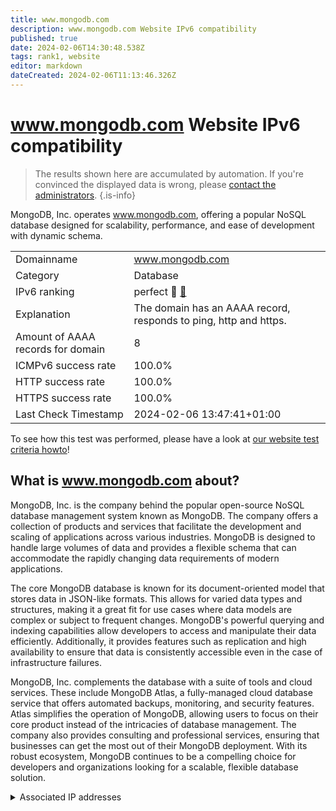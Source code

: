 ```yaml
---
title: www.mongodb.com
description: www.mongodb.com Website IPv6 compatibility
published: true
date: 2024-02-06T14:30:48.538Z
tags: rank1, website
editor: markdown
dateCreated: 2024-02-06T11:13:46.326Z
---
```


# www.mongodb.com Website IPv6 compatibility

> The results shown here are accumulated by automation. If you're convinced the displayed data is wrong, please [contact the administrators](/howto/chat). 
{.is-info}

MongoDB, Inc. operates www.mongodb.com, offering a popular NoSQL database designed for scalability, performance, and ease of development with dynamic schema.


|   |   |
| - | - |
| Domainname | www.mongodb.com
| Category | Database |
| IPv6 ranking | perfect :1st_place_medal: [🔗](/howto/ranking) |
| Explanation | The domain has an AAAA record, responds to ping, http and https. |
| Amount of AAAA records for domain | 8 |
| ICMPv6 success rate | 100.0%|
| HTTP success rate | 100.0% |
| HTTPS success rate | 100.0% |
| Last Check Timestamp | 2024-02-06 13:47:41+01:00 |

To see how this test was performed, please have a look at [our website test criteria howto](/howto/testcriteria/website)!


## What is www.mongodb.com about?
MongoDB, Inc. is the company behind the popular open-source NoSQL database management system known as MongoDB. The company offers a collection of products and services that facilitate the development and scaling of applications across various industries. MongoDB is designed to handle large volumes of data and provides a flexible schema that can accommodate the rapidly changing data requirements of modern applications.

The core MongoDB database is known for its document-oriented model that stores data in JSON-like formats. This allows for varied data types and structures, making it a great fit for use cases where data models are complex or subject to frequent changes. MongoDB's powerful querying and indexing capabilities allow developers to access and manipulate their data efficiently. Additionally, it provides features such as replication and high availability to ensure that data is consistently accessible even in the case of infrastructure failures.

MongoDB, Inc. complements the database with a suite of tools and cloud services. These include MongoDB Atlas, a fully-managed cloud database service that offers automated backups, monitoring, and security features. Atlas simplifies the operation of MongoDB, allowing users to focus on their core product instead of the intricacies of database management. The company also provides consulting and professional services, ensuring that businesses can get the most out of their MongoDB deployment. With its robust ecosystem, MongoDB continues to be a compelling choice for developers and organizations looking for a scalable, flexible database solution.



<details>
<summary>Associated IP addresses</summary>

2600:9000:2490:1000:7:7859:3840:93a1

2600:9000:2490:3a00:7:7859:3840:93a1

2600:9000:2490:d600:7:7859:3840:93a1

2600:9000:2490:8e00:7:7859:3840:93a1

2600:9000:2490:200:7:7859:3840:93a1

2600:9000:2490:ae00:7:7859:3840:93a1

2600:9000:2490:a800:7:7859:3840:93a1

2600:9000:2490:d800:7:7859:3840:93a1

</details>
